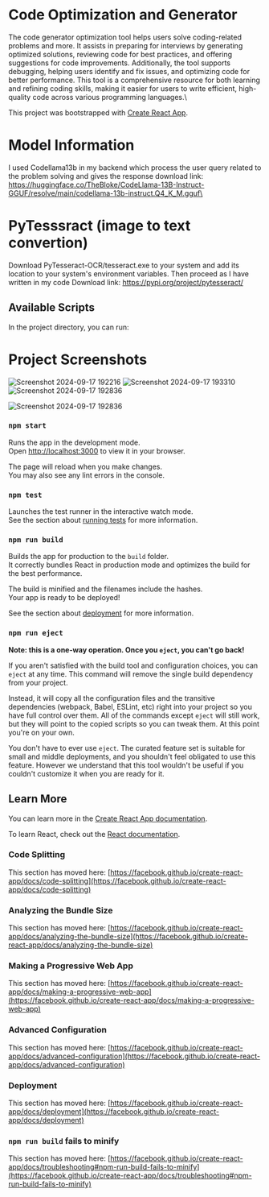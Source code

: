 # Code Optimization and Generator
The code generator optimization tool helps users solve coding-related problems and more. It assists in preparing for interviews by generating optimized solutions, reviewing code for best practices, and offering suggestions for code improvements. Additionally, the tool supports debugging, helping users identify and fix issues, and optimizing code for better performance. This tool is a comprehensive resource for both learning and refining coding skills, making it easier for users to write efficient, high-quality code across various programming languages.\

This project was bootstrapped with [Create React App](https://github.com/facebook/create-react-app).

# Model Information
I used Codellama13b in my backend which process the user query related to the problem solving and gives the response 
download link: https://huggingface.co/TheBloke/CodeLlama-13B-Instruct-GGUF/resolve/main/codellama-13b-instruct.Q4_K_M.gguf\

# PyTesssract (image to text convertion)
  Download PyTesseract-OCR/tesseract.exe to your system and add its location to your system's environment variables. Then proceed as I have written in my code
  Download link: https://pypi.org/project/pytesseract/
## Available Scripts
In the project directory, you can run:
# Project Screenshots
![Screenshot 2024-09-17 192216](https://github.com/user-attachments/assets/3004db6a-80ac-4c53-beab-c61a3c72a2f4)
![Screenshot 2024-09-17 193310](https://github.com/user-attachments/assets/f64b1f5c-0b3d-4f0b-8620-518cbcb9c469)
![Screenshot 2024-09-17 192836](https://github.com/user-attachments/assets/45bc6b01-664e-4533-8660-606225cb290b)

![Screenshot 2024-09-17 192836](https://github.com/user-attachments/assets/f0bae5f4-700d-4972-b29d-d3fd2f12c54c)

### `npm start`

Runs the app in the development mode.\
Open [http://localhost:3000](http://localhost:3000) to view it in your browser.

The page will reload when you make changes.\
You may also see any lint errors in the console.

### `npm test`

Launches the test runner in the interactive watch mode.\
See the section about [running tests](https://facebook.github.io/create-react-app/docs/running-tests) for more information.

### `npm run build`

Builds the app for production to the `build` folder.\
It correctly bundles React in production mode and optimizes the build for the best performance.

The build is minified and the filenames include the hashes.\
Your app is ready to be deployed!

See the section about [deployment](https://facebook.github.io/create-react-app/docs/deployment) for more information.

### `npm run eject`

**Note: this is a one-way operation. Once you `eject`, you can't go back!**

If you aren't satisfied with the build tool and configuration choices, you can `eject` at any time. This command will remove the single build dependency from your project.

Instead, it will copy all the configuration files and the transitive dependencies (webpack, Babel, ESLint, etc) right into your project so you have full control over them. All of the commands except `eject` will still work, but they will point to the copied scripts so you can tweak them. At this point you're on your own.

You don't have to ever use `eject`. The curated feature set is suitable for small and middle deployments, and you shouldn't feel obligated to use this feature. However we understand that this tool wouldn't be useful if you couldn't customize it when you are ready for it.

## Learn More

You can learn more in the [Create React App documentation](https://facebook.github.io/create-react-app/docs/getting-started).

To learn React, check out the [React documentation](https://reactjs.org/).

### Code Splitting

This section has moved here: [https://facebook.github.io/create-react-app/docs/code-splitting](https://facebook.github.io/create-react-app/docs/code-splitting)

### Analyzing the Bundle Size

This section has moved here: [https://facebook.github.io/create-react-app/docs/analyzing-the-bundle-size](https://facebook.github.io/create-react-app/docs/analyzing-the-bundle-size)

### Making a Progressive Web App

This section has moved here: [https://facebook.github.io/create-react-app/docs/making-a-progressive-web-app](https://facebook.github.io/create-react-app/docs/making-a-progressive-web-app)

### Advanced Configuration

This section has moved here: [https://facebook.github.io/create-react-app/docs/advanced-configuration](https://facebook.github.io/create-react-app/docs/advanced-configuration)

### Deployment

This section has moved here: [https://facebook.github.io/create-react-app/docs/deployment](https://facebook.github.io/create-react-app/docs/deployment)

### `npm run build` fails to minify

This section has moved here: [https://facebook.github.io/create-react-app/docs/troubleshooting#npm-run-build-fails-to-minify](https://facebook.github.io/create-react-app/docs/troubleshooting#npm-run-build-fails-to-minify)



